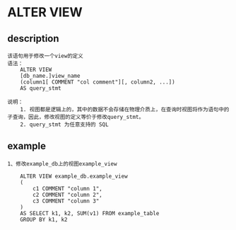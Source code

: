 <!-- 
Licensed to the Apache Software Foundation (ASF) under one
or more contributor license agreements.  See the NOTICE file
distributed with this work for additional information
regarding copyright ownership.  The ASF licenses this file
to you under the Apache License, Version 2.0 (the
"License"); you may not use this file except in compliance
with the License.  You may obtain a copy of the License at

  http://www.apache.org/licenses/LICENSE-2.0

Unless required by applicable law or agreed to in writing,
software distributed under the License is distributed on an
"AS IS" BASIS, WITHOUT WARRANTIES OR CONDITIONS OF ANY
KIND, either express or implied.  See the License for the
specific language governing permissions and limitations
under the License.
-->

# ALTER VIEW
## description
	该语句用于修改一个view的定义
	语法：
		ALTER VIEW
        [db_name.]view_name
        (column1[ COMMENT "col comment"][, column2, ...])
        AS query_stmt
        
    说明：
        1. 视图都是逻辑上的，其中的数据不会存储在物理介质上，在查询时视图将作为语句中的子查询，因此，修改视图的定义等价于修改query_stmt。
        2. query_stmt 为任意支持的 SQL
       
## example
	1、修改example_db上的视图example_view
	
		ALTER VIEW example_db.example_view
		(
			c1 COMMENT "column 1",
			c2 COMMENT "column 2",
			c3 COMMENT "column 3"
		)
		AS SELECT k1, k2, SUM(v1) FROM example_table 
		GROUP BY k1, k2
		
   